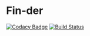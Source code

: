 # Fin-der

[![Codacy Badge](https://app.codacy.com/project/badge/Grade/32d8aa205f4a444899f9b4388490e9a9)](https://www.codacy.com/gh/Fin-der/Fin-der/dashboard?utm_source=github.com&amp;utm_medium=referral&amp;utm_content=Fin-der/Fin-der&amp;utm_campaign=Badge_Grade)
[![Build Status](https://travis-ci.com/Fin-der/Fin-der.svg?branch=main)](https://travis-ci.com/Fin-der/Fin-der)

  
